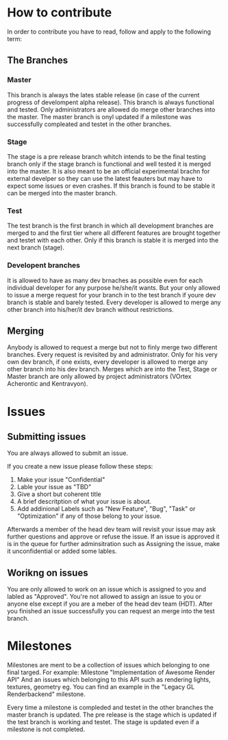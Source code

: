 # How to contribute #

In order to contribute you have to read, follow and apply to the following term:

## The Branches ##
### Master ###
This branch is always the lates stable release (in case of the current progress 
of develompent alpha release).
This branch is always functional and tested.
Only administrators are allowed do merge other branches into the master.
The master branch is onyl updated if a milestone was successfully compleated and
testet in the other branches.

### Stage ###
The stage is a pre release branch whitch intends to be the final testing branch
only if the stage branch is functional and well tested it is merged into the master.
It is also meant to be an official experimental brachn for external develper so 
they can use the latest feauters but may have to expect some issues or even crashes.
If this branch is found to be stable it can be merged into the master branch.

### Test ###
The test branch is the first branch in which all development branches are merged 
to and the first tier where all different features are brought together and 
testet with each other.
Only if this branch is stable it is merged into the next branch (stage).

### Developent branches ###
It is allowed to have as many dev brnaches as possible even for each individual 
developer for any purpose he/she/it wants.
But your only allowed to issue a merge request for your branch in to the test 
branch if youre dev branch is stable and barely tested.
Every developer is allowed to merge any other branch into his/her/it dev branch 
without restrictions.

## Merging ##
Anybody is allowed to request a merge but not to finly merge two different branches.
Every request is revisited by and administrator.
Only for his very own dev branch, if one exists, every developer is allowed to
merge any other branch into his dev branch.
Merges which are into the Test, Stage or Master branch are only allowed by
project administrators (VOrtex Acherontic and Kentravyon).

# Issues #

## Submitting issues ##
You are always allowed to submit an issue.

If you create a new issue please follow these steps:
1) Make your issue "Confidential"
2) Lable your issue as "TBD"
3) Give a short but coherent title
4) A brief descritption of what your issue is about.
5) Add addinional Labels such as "New Feature", "Bug", "Task" or "Optimization"
if any of those belong to your issue.

Afterwards a member of the head dev team will revisit your issue may ask further
questions and approve or refuse the issue.
If an issue is approved it is in the queue for further adminsitration such as
Assigning the issue, make it unconfidential or added some lables.

## Worikng on issues ##
You are only allowed to work on an issue which is assigned to you and labled as 
"Approved".
You're not allowed to assign an issue to you or anyone else except if you are a 
meber of the head dev team (HDT).
After you finished an issue successfully you can request an merge into the test 
branch.

# Milestones #
Milestones are ment to be a collection of issues which belonging to one final
targed.
For example: Milestone "Implementation of Awesome Render API"
And an issues which belonging to this API such as rendering lights, textures,
geometry eg.
You can find an example in the "Legacy GL Renderbackend" milestone.

Every time a milestone is compleded and testet in the other branches the master
branch is updated.
The pre release is the stage which is updated if the test branch is working and
testet. The stage is updated even if a milestone is not completed.